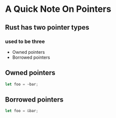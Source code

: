 # A Quick Note On Pointers

<!--}}}-->

## Rust has two pointer types
### used to be three

* Owned pointers
* Borrowed pointers

<!--vvv-->

## Owned pointers

```rust
let foo = ~bar;
```

<!--vvv-->

## Borrowed pointers

```rust
let foo = &bar;
```

